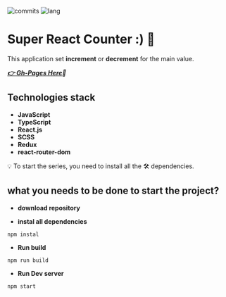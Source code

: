 ![commits](https://img.shields.io/github/last-commit/AntonOshurek/super-react-counter?style=plastic)
![lang](https://img.shields.io/github/languages/top/AntonOshurek/super-react-counter)

# Super React Counter :) :slot_machine:
This application set **increment** or **decrement** for the main value.

***[:point_right: Gh-Pages Here](https://antonoshurek.github.io/super-react-counter/):bank:***

## Technologies stack

* **JavaScript**
* **TypeScript**
* **React.js**
* **SCSS**
* **Redux**
* **react-router-dom**


:bulb: To start the series, you need to install all the :hammer_and_wrench: dependencies.

## what you needs to be done to start the project?

* **download repository**

* **instal all dependencies**

```
npm instal
```

* **Run build**

```
npm run build
```

* **Run Dev server**

```
npm start
```
